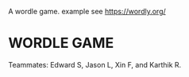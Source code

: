 A wordle game.
example see https://wordly.org/

# WORDLE GAME

Teammates: Edward S, Jason L, Xin F, and Karthik R.
